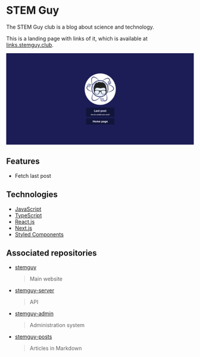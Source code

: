 # STEM Guy

The STEM Guy club is a blog about science and technology.

This is a landing page with links of it, which is available at [links.stemguy.club](https://links.stemguy.club).

![STEM Guy](./public/thumbnail.png)

## Features

- Fetch last post

## Technologies

- [JavaScript](https://www.javascript.com)
- [TypeScript](https://www.typescriptlang.org)
- [React.js](https://reactjs.org)
- [Next.js](https://nextjs.org)
- [Styled Components](https://styled-components.com)

## Associated repositories

- [stemguy](https://github.com/iago-mendes/stemguy)
	> Main website
- [stemguy-server](https://github.com/iago-mendes/stemguy-server)
	> API
- [stemguy-admin](https://github.com/iago-mendes/stemguy-admin)
	> Administration system
- [stemguy-posts](https://github.com/iago-mendes/stemguy-posts)
	> Articles in Markdown
